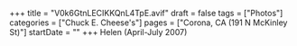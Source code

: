 +++
title = "V0k6GtnLECIKKQnL4TpE.avif"
draft = false
tags = ["Photos"]
categories = ["Chuck E. Cheese's"]
pages = ["Corona, CA (191 N McKinley St)"]
startDate = ""
+++
Helen (April-July 2007)
